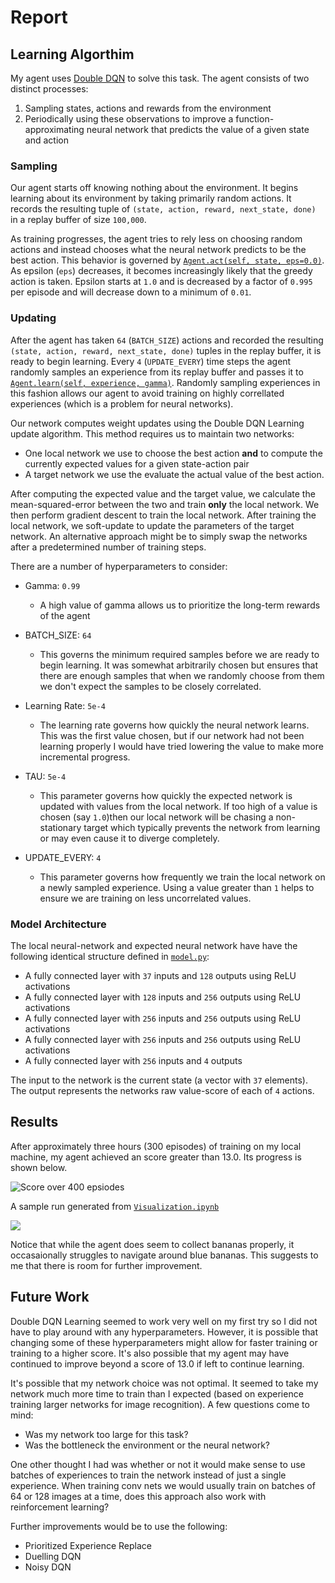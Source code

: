 # Report


## Learning Algorthim

My agent uses [Double DQN](https://arxiv.org/abs/1509.06461) to solve this task. The agent consists of two distinct processes:
 1. Sampling states, actions and rewards from the environment
 2. Periodically using these observations to improve a function-approximating neural network that predicts the value of a given state and action


### Sampling 

Our agent starts off knowing nothing about the environment. It begins learning about its environment by taking primarily random actions. It records the resulting tuple of `(state, action, reward, next_state, done)` in a replay buffer of size `100,000`. 

As training progresses, the agent tries to rely less on choosing random actions and instead chooses what the neural network predicts to be the best action. This behavior is governed by [`Agent.act(self, state, eps=0.0)`](https://github.com/JoshVarty/BananaCollector_DoubleQLearning/blob/6c36c9a6dd27be7a48d391085ba003ccaf6155da/dqn_agent.py#L60-L78). As epsilon (`eps`) decreases, it becomes increasingly likely that the greedy action is taken. Epsilon starts at `1.0` and is decreased by a factor of `0.995` per episode and will decrease down to a minimum of `0.01`. 


### Updating

After the agent has taken `64` (`BATCH_SIZE`) actions and recorded the resulting `(state, action, reward, next_state, done)` tuples in the replay buffer, it is ready to begin learning. Every `4` (`UPDATE_EVERY`) time steps the agent randomly samples an experience from its replay buffer and passes it to [`Agent.learn(self, experience, gamma)`](https://github.com/JoshVarty/BananaCollector_DoubleQLearning/blob/6c36c9a6dd27be7a48d391085ba003ccaf6155da/dqn_agent.py#L80-L107). Randomly sampling experiences in this fashion allows our agent to avoid training on highly correllated experiences (which is a problem for neural networks).

Our network computes weight updates using the Double DQN Learning update algorithm. This method requires us to maintain two networks:
 - One local network we use to choose the best action **and** to compute the currently expected values for a given state-action pair
 - A target network we use the evaluate the actual value of the best action.

 After computing the expected value and the target value, we calculate the mean-squared-error between the two and train **only** the local network. We then perform gradient descent to train the local network. After training the local network, we soft-update to update the parameters of the target network. An alternative approach might be to simply swap the networks after a predetermined number of training steps.

There are a number of hyperparameters to consider:
- Gamma: `0.99` 
   - A high value of gamma allows us to prioritize the long-term rewards of the agent

- BATCH_SIZE: `64`
   - This governs the minimum required samples before we are ready to begin learning. It was somewhat arbitrarily chosen but ensures that there are enough samples that when we randomly choose from them we don't expect the samples to be closely correlated.

- Learning Rate: `5e-4`
   - The learning rate governs how quickly the neural network learns. This was the first value chosen, but if our network had not been learning properly I would have tried lowering the value to make more incremental progress. 

- TAU: `5e-4`
  - This parameter governs how quickly the expected network is updated with values from the local network. If too high of a value is chosen (say `1.0`)then our local network will be chasing a non-stationary target which typically prevents the network from learning or may even cause it to diverge completely. 

- UPDATE_EVERY: `4` 
  - This parameter governs how frequently we train the local network on a newly sampled experience. Using a value greater than `1` helps to ensure we are training on less uncorrelated values. 

### Model Architecture

The local neural-network and expected neural network have have the following identical structure defined in [`model.py`](https://github.com/JoshVarty/BananaCollector_DoubleQLearning/blob/6c36c9a6dd27be7a48d391085ba003ccaf6155da/model.py):

 - A fully connected layer with `37` inputs and `128` outputs using ReLU activations
 - A fully connected layer with `128` inputs and `256` outputs using ReLU activations
 - A fully connected layer with `256` inputs and `256` outputs using ReLU activations
 - A fully connected layer with `256` inputs and `256` outputs using ReLU activations
 - A fully connected layer with `256` inputs and `4` outputs

The input to the network is the current state (a vector with `37` elements). The output represents the networks raw value-score of each of `4` actions.

## Results

After approximately three hours (300 episodes) of training on my local machine, my agent achieved an score greater than 13.0. Its progress is shown below.

![Score over 400 epsiodes](https://user-images.githubusercontent.com/1249087/46922119-794d7000-cfd2-11e8-962f-1bad16917e37.png)

A sample run generated from [`Visualization.ipynb`]()

![](https://i.imgur.com/c95Uglu.gif)

Notice that while the agent does seem to collect bananas properly, it occasaionally struggles to navigate around blue bananas. This suggests to me that there is room for further improvement.


## Future Work

Double DQN Learning seemed to work very well on my first try so I did not have to play around with any hyperparameters. However, it is possible that changing some of these hyperparameters might allow for faster training or training to a higher score. It's also possible that my agent may have continued to improve beyond a score of 13.0 if left to continue learning.

It's possible that my network choice was not optimal. It seemed to take my network much more time to train than I expected (based on experience training larger networks for image recognition). A few questions come to mind:

 - Was my network too large for this task?
 - Was the bottleneck the environment or the neural network?

One other thought I had was whether or not it would make sense to use batches of experiences to train the network instead of just a single experience. When training conv nets we would usually train on batches of 64 or 128 images at a time, does this approach also work with reinforcement learning?

Further improvements would be to use the following:
 - Prioritized Experience Replace
 - Duelling DQN
 - Noisy DQN